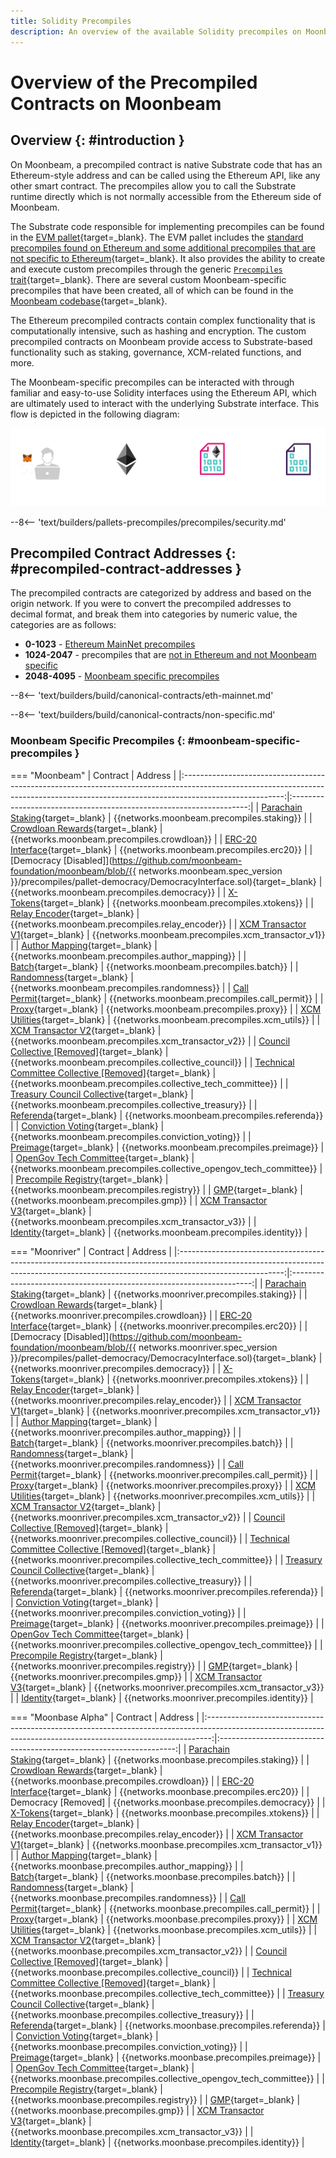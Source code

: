 ```yaml
---
title: Solidity Precompiles
description: An overview of the available Solidity precompiles on Moonbeam. Precompiles enable you to interact with Substrate features using the Ethereum API.
---
```


# Overview of the Precompiled Contracts on Moonbeam

## Overview {: #introduction }

On Moonbeam, a precompiled contract is native Substrate code that has an Ethereum-style address and can be called using the Ethereum API, like any other smart contract. The precompiles allow you to call the Substrate runtime directly which is not normally accessible from the Ethereum side of Moonbeam.

The Substrate code responsible for implementing precompiles can be found in the [EVM pallet](/learn/features/eth-compatibility/#evm-pallet){target=\_blank}. The EVM pallet includes the [standard precompiles found on Ethereum and some additional precompiles that are not specific to Ethereum](https://github.com/polkadot-evm/frontier/tree/master/frame/evm/precompile){target=\_blank}. It also provides the ability to create and execute custom precompiles through the generic [`Precompiles` trait](https://polkadot-evm.github.io/frontier/rustdocs/pallet_evm/trait.Precompile.html){target=\_blank}. There are several custom Moonbeam-specific precompiles that have been created, all of which can be found in the [Moonbeam codebase](https://github.com/moonbeam-foundation/moonbeam/tree/master/precompiles){target=\_blank}.

The Ethereum precompiled contracts contain complex functionality that is computationally intensive, such as hashing and encryption. The custom precompiled contracts on Moonbeam provide access to Substrate-based functionality such as staking, governance, XCM-related functions, and more.

The Moonbeam-specific precompiles can be interacted with through familiar and easy-to-use Solidity interfaces using the Ethereum API, which are ultimately used to interact with the underlying Substrate interface. This flow is depicted in the following diagram:

![Precompiled Contracts Diagram](/images/builders/pallets-precompiles/precompiles/overview/overview-1.webp)

--8<-- 'text/builders/pallets-precompiles/precompiles/security.md'

## Precompiled Contract Addresses {: #precompiled-contract-addresses }

The precompiled contracts are categorized by address and based on the origin network. If you were to convert the precompiled addresses to decimal format, and break them into categories by numeric value, the categories are as follows:

- **0-1023** - [Ethereum MainNet precompiles](#ethereum-mainnet-precompiles)
- **1024-2047** - precompiles that are [not in Ethereum and not Moonbeam specific](#non-moonbeam-specific-nor-ethereum-precomiles)
- **2048-4095** - [Moonbeam specific precompiles](#moonbeam-specific-precompiles)

--8<-- 'text/builders/build/canonical-contracts/eth-mainnet.md'

--8<-- 'text/builders/build/canonical-contracts/non-specific.md'

### Moonbeam Specific Precompiles {: #moonbeam-specific-precompiles }

=== "Moonbeam"
    |                                                                                       Contract                                                                                        |                               Address                               |
    |:-------------------------------------------------------------------------------------------------------------------------------------------------------------------------------------:|:-------------------------------------------------------------------:|
    |                  [Parachain Staking](https://github.com/moonbeam-foundation/moonbeam/blob/master/precompiles/parachain-staking/StakingInterface.sol){target=\_blank}                  |              {{networks.moonbeam.precompiles.staking}}              |
    |                 [Crowdloan Rewards](https://github.com/moonbeam-foundation/moonbeam/blob/master/precompiles/crowdloan-rewards/CrowdloanInterface.sol){target=\_blank}                 |             {{networks.moonbeam.precompiles.crowdloan}}             |
    |                         [ERC-20 Interface](https://github.com/moonbeam-foundation/moonbeam/blob/master/precompiles/balances-erc20/ERC20.sol){target=\_blank}                          |               {{networks.moonbeam.precompiles.erc20}}               |
    | [Democracy [Disabled]](https://github.com/moonbeam-foundation/moonbeam/blob/{{ networks.moonbeam.spec_version }}/precompiles/pallet-democracy/DemocracyInterface.sol){target=\_blank} |             {{networks.moonbeam.precompiles.democracy}}             |
    |                                [X-Tokens](https://github.com/moonbeam-foundation/moonbeam/blob/master/precompiles/xtokens/Xtokens.sol){target=\_blank}                                |              {{networks.moonbeam.precompiles.xtokens}}              |
    |                        [Relay Encoder](https://github.com/moonbeam-foundation/moonbeam/blob/master/precompiles/relay-encoder/RelayEncoder.sol){target=\_blank}                        |           {{networks.moonbeam.precompiles.relay_encoder}}           |
    |                [XCM Transactor V1](https://github.com/moonbeam-foundation/moonbeam/blob/master/precompiles/xcm-transactor/src/v1/XcmTransactorV1.sol){target=\_blank}                 |         {{networks.moonbeam.precompiles.xcm_transactor_v1}}         |
    |                  [Author Mapping](https://github.com/moonbeam-foundation/moonbeam/blob/master/precompiles/author-mapping/AuthorMappingInterface.sol){target=\_blank}                  |          {{networks.moonbeam.precompiles.author_mapping}}           |
    |                                   [Batch](https://github.com/moonbeam-foundation/moonbeam/blob/master/precompiles/batch/Batch.sol){target=\_blank}                                    |               {{networks.moonbeam.precompiles.batch}}               |
    |                            [Randomness](https://github.com/moonbeam-foundation/moonbeam/blob/master/precompiles/randomness/Randomness.sol){target=\_blank}                            |            {{networks.moonbeam.precompiles.randomness}}             |
    |                           [Call Permit](https://github.com/moonbeam-foundation/moonbeam/blob/master/precompiles/call-permit/CallPermit.sol){target=\_blank}                           |            {{networks.moonbeam.precompiles.call_permit}}            |
    |                                   [Proxy](https://github.com/moonbeam-foundation/moonbeam/blob/master/precompiles/proxy/Proxy.sol){target=\_blank}                                    |               {{networks.moonbeam.precompiles.proxy}}               |
    |                            [XCM Utilities](https://github.com/moonbeam-foundation/moonbeam/blob/master/precompiles/xcm-utils/XcmUtils.sol){target=\_blank}                            |             {{networks.moonbeam.precompiles.xcm_utils}}             |
    |                [XCM Transactor V2](https://github.com/moonbeam-foundation/moonbeam/blob/master/precompiles/xcm-transactor/src/v2/XcmTransactorV2.sol){target=\_blank}                 |         {{networks.moonbeam.precompiles.xcm_transactor_v2}}         |
    |                   [Council Collective [Removed]](https://github.com/moonbeam-foundation/moonbeam/blob/master/precompiles/collective/Collective.sol){target=\_blank}                   |        {{networks.moonbeam.precompiles.collective_council}}         |
    |             [Technical Committee Collective [Removed]](https://github.com/moonbeam-foundation/moonbeam/blob/master/precompiles/collective/Collective.sol){target=\_blank}             |     {{networks.moonbeam.precompiles.collective_tech_committee}}     |
    |                   [Treasury Council Collective](https://github.com/moonbeam-foundation/moonbeam/blob/master/precompiles/collective/Collective.sol){target=\_blank}                    |        {{networks.moonbeam.precompiles.collective_treasury}}        |
    |                             [Referenda](https://github.com/moonbeam-foundation/moonbeam/blob/master/precompiles/referenda/Referenda.sol){target=\_blank}                              |             {{networks.moonbeam.precompiles.referenda}}             |
    |                  [Conviction Voting](https://github.com/moonbeam-foundation/moonbeam/blob/master/precompiles/conviction-voting/ConvictionVoting.sol){target=\_blank}                  |         {{networks.moonbeam.precompiles.conviction_voting}}         |
    |                               [Preimage](https://github.com/moonbeam-foundation/moonbeam/blob/master/precompiles/preimage/Preimage.sol){target=\_blank}                               |             {{networks.moonbeam.precompiles.preimage}}              |
    |                      [OpenGov Tech Committee](https://github.com/moonbeam-foundation/moonbeam/blob/master/precompiles/collective/Collective.sol){target=\_blank}                      | {{networks.moonbeam.precompiles.collective_opengov_tech_committee}} |
    |               [Precompile Registry](https://github.com/moonbeam-foundation/moonbeam/blob/master/precompiles/precompile-registry/PrecompileRegistry.sol){target=\_blank}               |             {{networks.moonbeam.precompiles.registry}}              |
    |                                      [GMP](https://github.com/moonbeam-foundation/moonbeam/blob/master/precompiles/gmp/Gmp.sol){target=\_blank}                                       |                {{networks.moonbeam.precompiles.gmp}}                |
    |                [XCM Transactor V3](https://github.com/moonbeam-foundation/moonbeam/blob/master/precompiles/xcm-transactor/src/v3/XcmTransactorV3.sol){target=\_blank}                 |         {{networks.moonbeam.precompiles.xcm_transactor_v3}}         |
    |                               [Identity](https://github.com/moonbeam-foundation/moonbeam/blob/master/precompiles/identity/Identity.sol){target=\_blank}                               |             {{networks.moonbeam.precompiles.identity}}              |

=== "Moonriver"
    |                                                                                        Contract                                                                                        |                               Address                                |
    |:--------------------------------------------------------------------------------------------------------------------------------------------------------------------------------------:|:--------------------------------------------------------------------:|
    |                  [Parachain Staking](https://github.com/moonbeam-foundation/moonbeam/blob/master/precompiles/parachain-staking/StakingInterface.sol){target=\_blank}                   |              {{networks.moonriver.precompiles.staking}}              |
    |                 [Crowdloan Rewards](https://github.com/moonbeam-foundation/moonbeam/blob/master/precompiles/crowdloan-rewards/CrowdloanInterface.sol){target=\_blank}                  |             {{networks.moonriver.precompiles.crowdloan}}             |
    |                          [ERC-20 Interface](https://github.com/moonbeam-foundation/moonbeam/blob/master/precompiles/balances-erc20/ERC20.sol){target=\_blank}                          |               {{networks.moonriver.precompiles.erc20}}               |
    | [Democracy [Disabled]](https://github.com/moonbeam-foundation/moonbeam/blob/{{ networks.moonriver.spec_version }}/precompiles/pallet-democracy/DemocracyInterface.sol){target=\_blank} |             {{networks.moonriver.precompiles.democracy}}             |
    |                                [X-Tokens](https://github.com/moonbeam-foundation/moonbeam/blob/master/precompiles/xtokens/Xtokens.sol){target=\_blank}                                 |              {{networks.moonriver.precompiles.xtokens}}              |
    |                        [Relay Encoder](https://github.com/moonbeam-foundation/moonbeam/blob/master/precompiles/relay-encoder/RelayEncoder.sol){target=\_blank}                         |           {{networks.moonriver.precompiles.relay_encoder}}           |
    |                 [XCM Transactor V1](https://github.com/moonbeam-foundation/moonbeam/blob/master/precompiles/xcm-transactor/src/v1/XcmTransactorV1.sol){target=\_blank}                 |         {{networks.moonriver.precompiles.xcm_transactor_v1}}         |
    |                  [Author Mapping](https://github.com/moonbeam-foundation/moonbeam/blob/master/precompiles/author-mapping/AuthorMappingInterface.sol){target=\_blank}                   |          {{networks.moonriver.precompiles.author_mapping}}           |
    |                                    [Batch](https://github.com/moonbeam-foundation/moonbeam/blob/master/precompiles/batch/Batch.sol){target=\_blank}                                    |               {{networks.moonriver.precompiles.batch}}               |
    |                            [Randomness](https://github.com/moonbeam-foundation/moonbeam/blob/master/precompiles/randomness/Randomness.sol){target=\_blank}                             |            {{networks.moonriver.precompiles.randomness}}             |
    |                           [Call Permit](https://github.com/moonbeam-foundation/moonbeam/blob/master/precompiles/call-permit/CallPermit.sol){target=\_blank}                            |            {{networks.moonriver.precompiles.call_permit}}            |
    |                                    [Proxy](https://github.com/moonbeam-foundation/moonbeam/blob/master/precompiles/proxy/Proxy.sol){target=\_blank}                                    |               {{networks.moonriver.precompiles.proxy}}               |
    |                            [XCM Utilities](https://github.com/moonbeam-foundation/moonbeam/blob/master/precompiles/xcm-utils/XcmUtils.sol){target=\_blank}                             |             {{networks.moonriver.precompiles.xcm_utils}}             |
    |                 [XCM Transactor V2](https://github.com/moonbeam-foundation/moonbeam/blob/master/precompiles/xcm-transactor/src/v2/XcmTransactorV2.sol){target=\_blank}                 |         {{networks.moonriver.precompiles.xcm_transactor_v2}}         |
    |                   [Council Collective [Removed]](https://github.com/moonbeam-foundation/moonbeam/blob/master/precompiles/collective/Collective.sol){target=\_blank}                    |        {{networks.moonriver.precompiles.collective_council}}         |
    |             [Technical Committee Collective [Removed]](https://github.com/moonbeam-foundation/moonbeam/blob/master/precompiles/collective/Collective.sol){target=\_blank}              |     {{networks.moonriver.precompiles.collective_tech_committee}}     |
    |                    [Treasury Council Collective](https://github.com/moonbeam-foundation/moonbeam/blob/master/precompiles/collective/Collective.sol){target=\_blank}                    |        {{networks.moonriver.precompiles.collective_treasury}}        |
    |                              [Referenda](https://github.com/moonbeam-foundation/moonbeam/blob/master/precompiles/referenda/Referenda.sol){target=\_blank}                              |             {{networks.moonriver.precompiles.referenda}}             |
    |                  [Conviction Voting](https://github.com/moonbeam-foundation/moonbeam/blob/master/precompiles/conviction-voting/ConvictionVoting.sol){target=\_blank}                   |         {{networks.moonriver.precompiles.conviction_voting}}         |
    |                               [Preimage](https://github.com/moonbeam-foundation/moonbeam/blob/master/precompiles/preimage/Preimage.sol){target=\_blank}                                |             {{networks.moonriver.precompiles.preimage}}              |
    |                      [OpenGov Tech Committee](https://github.com/moonbeam-foundation/moonbeam/blob/master/precompiles/collective/Collective.sol){target=\_blank}                       | {{networks.moonriver.precompiles.collective_opengov_tech_committee}} |
    |               [Precompile Registry](https://github.com/moonbeam-foundation/moonbeam/blob/master/precompiles/precompile-registry/PrecompileRegistry.sol){target=\_blank}                |             {{networks.moonriver.precompiles.registry}}              |
    |                                       [GMP](https://github.com/moonbeam-foundation/moonbeam/blob/master/precompiles/gmp/Gmp.sol){target=\_blank}                                       |                {{networks.moonriver.precompiles.gmp}}                |
    |                 [XCM Transactor V3](https://github.com/moonbeam-foundation/moonbeam/blob/master/precompiles/xcm-transactor/src/v3/XcmTransactorV3.sol){target=\_blank}                 |         {{networks.moonriver.precompiles.xcm_transactor_v3}}         |
    |                               [Identity](https://github.com/moonbeam-foundation/moonbeam/blob/master/precompiles/identity/Identity.sol){target=\_blank}                                |             {{networks.moonriver.precompiles.identity}}              |

=== "Moonbase Alpha"
    |                                                                           Contract                                                                            |                               Address                               |
    |:-------------------------------------------------------------------------------------------------------------------------------------------------------------:|:-------------------------------------------------------------------:|
    |      [Parachain Staking](https://github.com/moonbeam-foundation/moonbeam/blob/master/precompiles/parachain-staking/StakingInterface.sol){target=\_blank}      |              {{networks.moonbase.precompiles.staking}}              |
    |     [Crowdloan Rewards](https://github.com/moonbeam-foundation/moonbeam/blob/master/precompiles/crowdloan-rewards/CrowdloanInterface.sol){target=\_blank}     |             {{networks.moonbase.precompiles.crowdloan}}             |
    |             [ERC-20 Interface](https://github.com/moonbeam-foundation/moonbeam/blob/master/precompiles/balances-erc20/ERC20.sol){target=\_blank}              |               {{networks.moonbase.precompiles.erc20}}               |
    |                                                                      Democracy [Removed]                                                                      |             {{networks.moonbase.precompiles.democracy}}             |
    |                    [X-Tokens](https://github.com/moonbeam-foundation/moonbeam/blob/master/precompiles/xtokens/Xtokens.sol){target=\_blank}                    |              {{networks.moonbase.precompiles.xtokens}}              |
    |            [Relay Encoder](https://github.com/moonbeam-foundation/moonbeam/blob/master/precompiles/relay-encoder/RelayEncoder.sol){target=\_blank}            |           {{networks.moonbase.precompiles.relay_encoder}}           |
    |    [XCM Transactor V1](https://github.com/moonbeam-foundation/moonbeam/blob/master/precompiles/xcm-transactor/src/v1/XcmTransactorV1.sol){target=\_blank}     |         {{networks.moonbase.precompiles.xcm_transactor_v1}}         |
    |      [Author Mapping](https://github.com/moonbeam-foundation/moonbeam/blob/master/precompiles/author-mapping/AuthorMappingInterface.sol){target=\_blank}      |          {{networks.moonbase.precompiles.author_mapping}}           |
    |                       [Batch](https://github.com/moonbeam-foundation/moonbeam/blob/master/precompiles/batch/Batch.sol){target=\_blank}                        |               {{networks.moonbase.precompiles.batch}}               |
    |                [Randomness](https://github.com/moonbeam-foundation/moonbeam/blob/master/precompiles/randomness/Randomness.sol){target=\_blank}                |            {{networks.moonbase.precompiles.randomness}}             |
    |               [Call Permit](https://github.com/moonbeam-foundation/moonbeam/blob/master/precompiles/call-permit/CallPermit.sol){target=\_blank}               |            {{networks.moonbase.precompiles.call_permit}}            |
    |                       [Proxy](https://github.com/moonbeam-foundation/moonbeam/blob/master/precompiles/proxy/Proxy.sol){target=\_blank}                        |               {{networks.moonbase.precompiles.proxy}}               |
    |                [XCM Utilities](https://github.com/moonbeam-foundation/moonbeam/blob/master/precompiles/xcm-utils/XcmUtils.sol){target=\_blank}                |             {{networks.moonbase.precompiles.xcm_utils}}             |
    |    [XCM Transactor V2](https://github.com/moonbeam-foundation/moonbeam/blob/master/precompiles/xcm-transactor/src/v2/XcmTransactorV2.sol){target=\_blank}     |         {{networks.moonbase.precompiles.xcm_transactor_v2}}         |
    |       [Council Collective [Removed]](https://github.com/moonbeam-foundation/moonbeam/blob/master/precompiles/collective/Collective.sol){target=\_blank}       |        {{networks.moonbase.precompiles.collective_council}}         |
    | [Technical Committee Collective [Removed]](https://github.com/moonbeam-foundation/moonbeam/blob/master/precompiles/collective/Collective.sol){target=\_blank} |     {{networks.moonbase.precompiles.collective_tech_committee}}     |
    |       [Treasury Council Collective](https://github.com/moonbeam-foundation/moonbeam/blob/master/precompiles/collective/Collective.sol){target=\_blank}        |        {{networks.moonbase.precompiles.collective_treasury}}        |
    |                 [Referenda](https://github.com/moonbeam-foundation/moonbeam/blob/master/precompiles/referenda/Referenda.sol){target=\_blank}                  |             {{networks.moonbase.precompiles.referenda}}             |
    |      [Conviction Voting](https://github.com/moonbeam-foundation/moonbeam/blob/master/precompiles/conviction-voting/ConvictionVoting.sol){target=\_blank}      |         {{networks.moonbase.precompiles.conviction_voting}}         |
    |                   [Preimage](https://github.com/moonbeam-foundation/moonbeam/blob/master/precompiles/preimage/Preimage.sol){target=\_blank}                   |             {{networks.moonbase.precompiles.preimage}}              |
    |          [OpenGov Tech Committee](https://github.com/moonbeam-foundation/moonbeam/blob/master/precompiles/collective/Collective.sol){target=\_blank}          | {{networks.moonbase.precompiles.collective_opengov_tech_committee}} |
    |   [Precompile Registry](https://github.com/moonbeam-foundation/moonbeam/blob/master/precompiles/precompile-registry/PrecompileRegistry.sol){target=\_blank}   |             {{networks.moonbase.precompiles.registry}}              |
    |                          [GMP](https://github.com/moonbeam-foundation/moonbeam/blob/master/precompiles/gmp/Gmp.sol){target=\_blank}                           |                {{networks.moonbase.precompiles.gmp}}                |
    |    [XCM Transactor V3](https://github.com/moonbeam-foundation/moonbeam/blob/master/precompiles/xcm-transactor/src/v3/XcmTransactorV3.sol){target=\_blank}     |         {{networks.moonbase.precompiles.xcm_transactor_v3}}         |
    |                   [Identity](https://github.com/moonbeam-foundation/moonbeam/blob/master/precompiles/identity/Identity.sol){target=\_blank}                   |             {{networks.moonbase.precompiles.identity}}              |
